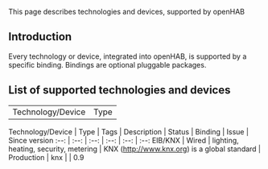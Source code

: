 This page describes technologies and devices, supported by openHAB

## Introduction

Every technology or device, integrated into openHAB, is supported by a specific binding. Bindings are optional pluggable packages.

## List of supported technologies and devices

<table>
<tr>
<td>Technology/Device</td><td>Type</td>
</tr>
</table>

Technology/Device | Type  | Tags | Description | Status | Binding | Issue | Since version
:--:              | :--:  | :--: | :--:        | :--:   | :--:
EIB/KNX           | Wired | lighting, heating, security, metering | KNX (http://www.knx.org) is a global standard | Production | knx |   | 0.9
